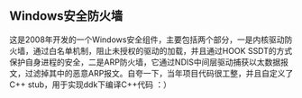 ## Windows安全防火墙

这是2008年开发的一个Windows安全组件，主要包括两个部分，一是内核驱动防火墙，通过白名单机制，阻止未授权的驱动的加载，并且通过HOOK SSDT的方式保护自身进程的安全，二是ARP防火墙，它通过NDIS中间层驱动捕获以太数据报文，过滤掉其中的恶意ARP报文。自夸一下，当年项目代码很工整，并且自定义了C++ stub，用于实现ddk下编译C++代码 ：）